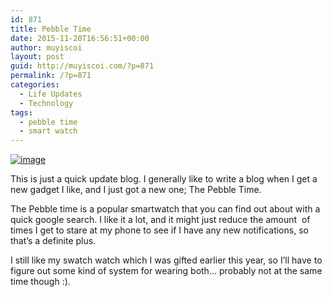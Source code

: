 ```yaml
---
id: 871
title: Pebble Time
date: 2015-11-20T16:56:51+00:00
author: muyiscoi
layout: post
guid: http://muyiscoi.com/?p=871
permalink: /?p=871
categories:
  - Life Updates
  - Technology
tags:
  - pebble time
  - smart watch
---
```

[<img class="alignnone size-full" title="wp-1448038864906" src="https://muyiscoi.com/blog/wp-content/uploads/2015/11/wpid-wp-1448038864906.jpg" alt="image" />](https://muyiscoi.com/blog/wp-content/uploads/2015/11/wpid-wp-1448038864906.jpg)

This is just a quick update blog. I generally like to write a blog when I get a new gadget I like, and I just got a new one; The Pebble Time.

The Pebble time is a popular smartwatch that you can find out about with a quick google search. I like it a lot, and it might just reduce the amount  of times I get to stare at my phone to see if I have any new notifications, so that&#8217;s a definite plus.

I still like my swatch watch which I was gifted earlier this year, so I&#8217;ll have to figure out some kind of system for wearing both&#8230; probably not at the same time though :).